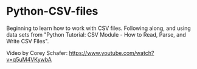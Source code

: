 # Python-CSV-files
Beginning to learn how to work with CSV files. Following along, and using data sets from "Python Tutorial: CSV Module - How to Read, Parse, and Write CSV Files".

Video by Corey Schafer: https://www.youtube.com/watch?v=q5uM4VKywbA

